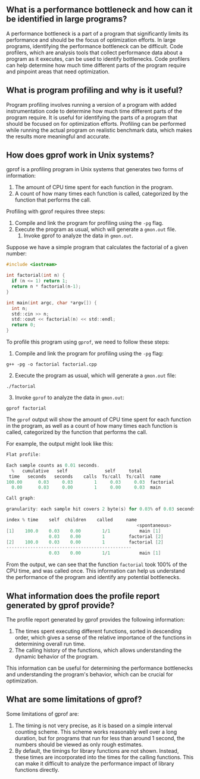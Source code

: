 ## What is a performance bottleneck and how can it be identified in large programs?

A performance bottleneck is a part of a program that significantly limits its performance and should be the focus of optimization efforts. In large programs, identifying the performance bottleneck can be difficult. Code profilers, which are analysis tools that collect performance data about a program as it executes, can be used to identify bottlenecks. Code profilers can help determine how much time different parts of the program require and pinpoint areas that need optimization.

## What is program profiling and why is it useful?

Program profiling involves running a version of a program with added instrumentation code to determine how much time different parts of the program require. It is useful for identifying the parts of a program that should be focused on for optimization efforts. Profiling can be performed while running the actual program on realistic benchmark data, which makes the results more meaningful and accurate.

## How does gprof work in Unix systems?

gprof is a profiling program in Unix systems that generates two forms of information:

1.  The amount of CPU time spent for each function in the program.
2.  A count of how many times each function is called, categorized by the function that performs the call.

Profiling with gprof requires three steps:

1.  Compile and link the program for profiling using the `-pg` flag.
2.  Execute the program as usual, which will generate a `gmon.out` file.
	1.  Invoke gprof to analyze the data in `gmon.out`.

Suppose we have a simple program that calculates the factorial of a given number:
```c
#include <iostream>

int factorial(int n) {
  if (n <= 1) return 1;
  return n * factorial(n-1);
}

int main(int argc, char *argv[]) {
  int n;
  std::cin >> n;
  std::cout << factorial(n) << std::endl;
  return 0;
}
```
To profile this program using `gprof`, we need to follow these steps:
1.  Compile and link the program for profiling using the `-pg` flag:

`g++ -pg -o factorial factorial.cpp`

2.  Execute the program as usual, which will generate a `gmon.out` file:

`./factorial`

3.  Invoke `gprof` to analyze the data in `gmon.out`:

`gprof factorial`

The `gprof` output will show the amount of CPU time spent for each function in the program, as well as a count of how many times each function is called, categorized by the function that performs the call.

For example, the output might look like this:
```c
Flat profile:

Each sample counts as 0.01 seconds.
  %   cumulative   self              self     total           
 time   seconds   seconds    calls  Ts/call  Ts/call  name    
100.00      0.03     0.03        1     0.03     0.03  factorial
  0.00      0.03     0.00        1     0.00     0.03  main

Call graph:

granularity: each sample hit covers 2 byte(s) for 0.03% of 0.03 seconds

index % time    self  children    called     name
                                                 <spontaneous>
[1]    100.0    0.03    0.00        1/1           main [1]
                0.03    0.00        1         factorial [2]
[2]    100.0    0.03    0.00        1         factorial [2]
-----------------------------------------------
                0.03    0.00        1/1           main [1]
```
From the output, we can see that the function `factorial` took 100% of the CPU time, and was called once. This information can help us understand the performance of the program and identify any potential bottlenecks.

## What information does the profile report generated by gprof provide?

The profile report generated by gprof provides the following information:

1.  The times spent executing different functions, sorted in descending order, which gives a sense of the relative importance of the functions in determining overall run time.
2.  The calling history of the functions, which allows understanding the dynamic behavior of the program.

This information can be useful for determining the performance bottlenecks and understanding the program's behavior, which can be crucial for optimization.

## What are some limitations of gprof?

Some limitations of gprof are:

1.  The timing is not very precise, as it is based on a simple interval counting scheme. This scheme works reasonably well over a long duration, but for programs that run for less than around 1 second, the numbers should be viewed as only rough estimates.
2.  By default, the timings for library functions are not shown. Instead, these times are incorporated into the times for the calling functions. This can make it difficult to analyze the performance impact of library functions directly.